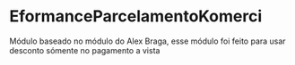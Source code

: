 EformanceParcelamentoKomerci
============================
Módulo baseado no módulo do Alex Braga, esse módulo foi feito para usar desconto sómente no pagamento a vista
